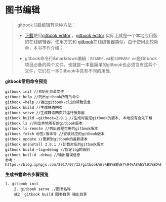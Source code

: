 # 图书编辑

> gitbook书籍编辑有两种方法：
>
> - [下载](https://github.com/GitbookIO/editor/releases)使用[gitbook editor](https://github.com/GitbookIO/editor/releases) ，[gitbook editor](https://github.com/GitbookIO/editor/releases) 实际上就是一个本地应用版的在线编辑器，使用方式和 [gitbook](https://yuzeshan.gitbooks.io/gitbook-studying/content/book/gitbook.com)在线编辑器类似，由于使用比较简单，本书不作介绍；
>
> - gitbook命令行&markdown编辑：`README.md`和`SUMMARY.md`是Gitbook项目必备的两个文件，也就是一本最简单的gitbook也必须含有这两个文件，它们在一本Gitbook中具有不同的用处.

**gitbook常用命令预览**

```
gitbook init //初始化目录文件
gitbook help //列出gitbook所有的命令
gitbook –help //输出gitbook-cli的帮助信息
gitbook build //生成静态网页
gitbook serve //生成静态网页并运行服务器
gitbook build –gitbook=2.0.1 //生成时指定gitbook的版本, 本地没有会先下载
gitbook ls //列出本地所有的gitbook版本
gitbook ls-remote //列出远程可用的gitbook版本
gitbook fetch 标签/版本号 //安装对应的gitbook版本
gitbook update //更新到gitbook的最新版本
gitbook uninstall 2.0.1 //卸载对应的gitbook版本
gitbook build –log=debug //指定log的级别
gitbook builid –debug //输出错误信息
参考：https://blog.iphpjs.com/2017/07/12/gitbook%E5%B8%B8%E7%94%A8%E5%91%BD%E4%BB%A4/
```

**生成书籍命令步骤预览**

```
1. gitbook init
	2. gitbook serve ./图书名称
	或2. gitbook build 图书目录 输出目录
```
